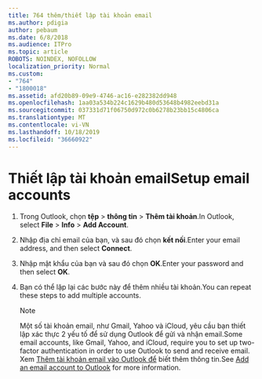 ```yaml
---
title: 764 thêm/thiết lập tài khoản email
ms.author: pdigia
author: pebaum
ms.date: 6/8/2018
ms.audience: ITPro
ms.topic: article
ROBOTS: NOINDEX, NOFOLLOW
localization_priority: Normal
ms.custom:
- "764"
- "1800018"
ms.assetid: afd20b89-09e9-4746-ac16-e282382dd948
ms.openlocfilehash: 1aa03a534b224c1629b480d53648b4982eebd31a
ms.sourcegitcommit: 037331d71f06750d972c0b6278b23bb15c4806ca
ms.translationtype: MT
ms.contentlocale: vi-VN
ms.lasthandoff: 10/18/2019
ms.locfileid: "36660922"
---
```

# <a name="setup-email-accounts"></a><span data-ttu-id="a60ad-102">Thiết lập tài khoản email</span><span class="sxs-lookup"><span data-stu-id="a60ad-102">Setup email accounts</span></span>

1. <span data-ttu-id="a60ad-103">Trong Outlook, chọn **tệp** > **thông tin** > **Thêm tài khoản**.</span><span class="sxs-lookup"><span data-stu-id="a60ad-103">In Outlook, select **File** > **Info** > **Add Account**.</span></span>

2. <span data-ttu-id="a60ad-104">Nhập địa chỉ email của bạn, và sau đó chọn **kết nối**.</span><span class="sxs-lookup"><span data-stu-id="a60ad-104">Enter your email address, and then select **Connect**.</span></span>

3. <span data-ttu-id="a60ad-105">Nhập mật khẩu của bạn và sau đó chọn **OK**.</span><span class="sxs-lookup"><span data-stu-id="a60ad-105">Enter your password and then select **OK**.</span></span>

4. <span data-ttu-id="a60ad-106">Bạn có thể lặp lại các bước này để thêm nhiều tài khoản.</span><span class="sxs-lookup"><span data-stu-id="a60ad-106">You can repeat these steps to add multiple accounts.</span></span>

    > [!NOTE]
    > <span data-ttu-id="a60ad-107">Một số tài khoản email, như Gmail, Yahoo và iCloud, yêu cầu bạn thiết lập xác thực 2 yếu tố để sử dụng Outlook để gửi và nhận email.</span><span class="sxs-lookup"><span data-stu-id="a60ad-107">Some email accounts, like Gmail, Yahoo, and iCloud, require you to set up two-factor authentication in order to use Outlook to send and receive email.</span></span> <span data-ttu-id="a60ad-108">Xem [Thêm tài khoản email vào Outlook để](https://support.office.com/article/6e27792a-9267-4aa4-8bb6-c84ef146101b.aspx) biết thêm thông tin.</span><span class="sxs-lookup"><span data-stu-id="a60ad-108">See [Add an email account to Outlook](https://support.office.com/article/6e27792a-9267-4aa4-8bb6-c84ef146101b.aspx) for more information.</span></span>
  